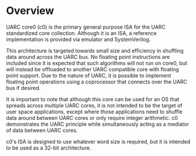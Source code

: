 # Overview

UARC core0 (c0) is the primary general purpose ISA for the UARC standardized core collection. Although it is an ISA, a reference implementation is provided via emulator and SystemVerilog.

This architecture is targeted towards small size and efficiency in shuffling data around across the UARC bus. No floating point instructions are included since it is expected that such algorithms will not run on core0, but will instead be offloaded to another UARC compatible core with floating point support. Due to the nature of UARC, it is possible to implement floating point operations using a coprocessor that connects over the UARC bus if desired.

It is important to note that although this core can be used for an OS that spreads across multiple UARC cores, it is not intended to be the target of user space applications, except where those applications need to shuffle data around between UARC cores or only require integer arithmetic. c0 demonstrates the UARC principle while simultaneously acting as a mediator of data between UARC cores.

c0's ISA is designed to use whatever word size is required, but it is intended to be used as a 32-bit architecture.
